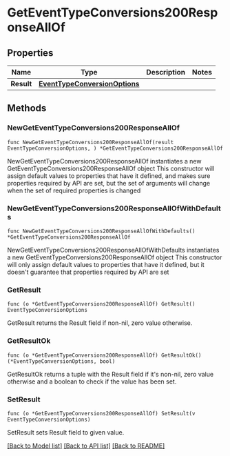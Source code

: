 # GetEventTypeConversions200ResponseAllOf

## Properties

Name | Type | Description | Notes
------------ | ------------- | ------------- | -------------
**Result** | [**EventTypeConversionOptions**](EventTypeConversionOptions.md) |  | 

## Methods

### NewGetEventTypeConversions200ResponseAllOf

`func NewGetEventTypeConversions200ResponseAllOf(result EventTypeConversionOptions, ) *GetEventTypeConversions200ResponseAllOf`

NewGetEventTypeConversions200ResponseAllOf instantiates a new GetEventTypeConversions200ResponseAllOf object
This constructor will assign default values to properties that have it defined,
and makes sure properties required by API are set, but the set of arguments
will change when the set of required properties is changed

### NewGetEventTypeConversions200ResponseAllOfWithDefaults

`func NewGetEventTypeConversions200ResponseAllOfWithDefaults() *GetEventTypeConversions200ResponseAllOf`

NewGetEventTypeConversions200ResponseAllOfWithDefaults instantiates a new GetEventTypeConversions200ResponseAllOf object
This constructor will only assign default values to properties that have it defined,
but it doesn't guarantee that properties required by API are set

### GetResult

`func (o *GetEventTypeConversions200ResponseAllOf) GetResult() EventTypeConversionOptions`

GetResult returns the Result field if non-nil, zero value otherwise.

### GetResultOk

`func (o *GetEventTypeConversions200ResponseAllOf) GetResultOk() (*EventTypeConversionOptions, bool)`

GetResultOk returns a tuple with the Result field if it's non-nil, zero value otherwise
and a boolean to check if the value has been set.

### SetResult

`func (o *GetEventTypeConversions200ResponseAllOf) SetResult(v EventTypeConversionOptions)`

SetResult sets Result field to given value.



[[Back to Model list]](../README.md#documentation-for-models) [[Back to API list]](../README.md#documentation-for-api-endpoints) [[Back to README]](../README.md)


